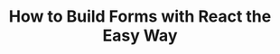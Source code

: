 ---
layout: externalpost
title: "How to Build Forms with React the Easy Way"
redirect_url: https://www.telerik.com/blogs/how-to-build-forms-with-react-the-easy-way
publication_name: "Telerik Blog"
publication_url: "https://www.telerik.com/blogs"
---